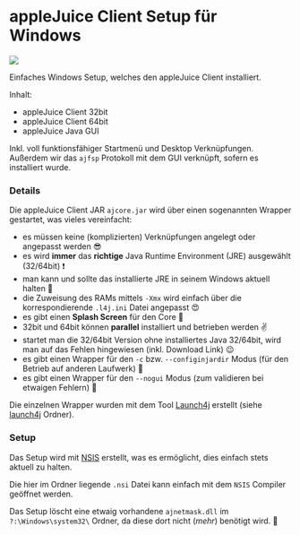 # appleJuice Client Setup für Windows

![](https://github.com/applejuicenet/setup/workflows/release/badge.svg)

Einfaches Windows Setup, welches den appleJuice Client installiert.

Inhalt:
- appleJuice Client 32bit
- appleJuice Client 64bit
- appleJuice Java GUI

Inkl. voll funktionsfähiger Startmenü und Desktop Verknüpfungen.
Außerdem wir das `ajfsp` Protokoll mit dem GUI verknüpft, sofern es installiert wurde.

### Details

Die appleJuice Client JAR `ajcore.jar` wird über einen sogenannten Wrapper gestartet, was vieles vereinfacht:

- es müssen keine (komplizierten) Verknüpfungen angelegt oder angepasst werden :sunglasses:
- es wird **immer** das **richtige** Java Runtime Environment (JRE) ausgewählt (32/64bit) :exclamation:
- man kann und sollte das installierte JRE in seinem Windows aktuell halten :dizzy:
- die Zuweisung des RAMs mittels `-Xmx` wird einfach über die korrespondierende `.l4j.ini` Datei angepasst :heart_eyes:
- es gibt einen **Splash Screen** für den Core :rocket: 
- 32bit und 64bit können **parallel** installiert und betrieben werden :v:
- startet man die 32/64bit Version ohne installiertes Java 32/64bit, wird man auf das Fehlen hingewiesen (inkl. Download Link) :wink:
- es gibt einen Wrapper für den `-c` bzw. `--configinjardir` Modus (für den Betrieb auf anderen Laufwerk) :floppy_disk:
- es gibt einen Wrapper für den `--nogui` Modus (zum validieren bei etwaigen Fehlern) :bug:

Die einzelnen Wrapper wurden mit dem Tool [Launch4j](http://launch4j.sourceforge.net) erstellt (siehe [launch4j](./launch4j/) Ordner).

### Setup

Das Setup wird mit [NSIS](https://nsis.sourceforge.io/Main_Page) erstellt, was es ermöglicht, dies einfach stets aktuell zu halten.
 
Die hier im Ordner liegende `.nsi` Datei kann einfach mit dem `NSIS` Compiler geöffnet werden.

Das Setup löscht eine etwaig vorhandene `ajnetmask.dll` im `?:\Windows\system32\` Ordner, da diese dort nicht (_mehr_) benötigt wird. :put_litter_in_its_place: 
